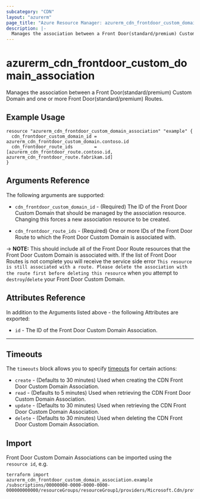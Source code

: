 ```yaml
---
subcategory: "CDN"
layout: "azurerm"
page_title: "Azure Resource Manager: azurerm_cdn_frontdoor_custom_domain_association"
description: |-
  Manages the association between a Front Door(standard/premium) Custom Domain and one or more Front Door(standard/premium) Routes.
---
```


# azurerm_cdn_frontdoor_custom_domain_association

Manages the association between a Front Door(standard/premium) Custom Domain and one or more Front Door(standard/premium) Routes.

## Example Usage

```hcl
resource "azurerm_cdn_frontdoor_custom_domain_association" "example" {
  cdn_frontdoor_custom_domain_id = azurerm_cdn_frontdoor_custom_domain.contoso.id
  cdn_frontdoor_route_ids        = [azurerm_cdn_frontdoor_route.contoso.id, azurerm_cdn_frontdoor_route.fabrikam.id]
}
```

## Arguments Reference

The following arguments are supported:

* `cdn_frontdoor_custom_domain_id` - (Required) The ID of the Front Door Custom Domain that should be managed by the association resource. Changing this forces a new association resource to be created.

* `cdn_frontdoor_route_ids` - (Required) One or more IDs of the Front Door Route to which the Front Door Custom Domain is associated with.

-> **NOTE:** This should include all of the Front Door Route resources that the Front Door Custom Domain is associated with. If the list of Front Door Routes is not complete you will receive the service side error `This resource is still associated with a route. Please delete the association with the route first before deleting this resource` when you attempt to `destroy`/`delete` your Front Door Custom Domain.

## Attributes Reference

In addition to the Arguments listed above - the following Attributes are exported:

* `id` - The ID of the Front Door Custom Domain Association.

---

## Timeouts

The `timeouts` block allows you to specify [timeouts](https://www.terraform.io/docs/configuration/resources.html#timeouts) for certain actions:

* `create` - (Defaults to 30 minutes) Used when creating the CDN Front Door Custom Domain Association.
* `read` - (Defaults to 5 minutes) Used when retrieving the CDN Front Door Custom Domain Association.
* `update` - (Defaults to 30 minutes) Used when retrieving the CDN Front Door Custom Domain Association.
* `delete` - (Defaults to 30 minutes) Used when deleting the CDN Front Door Custom Domain Association.

## Import

Front Door Custom Domain Associations can be imported using the `resource id`, e.g.

```shell
terraform import azurerm_cdn_frontdoor_custom_domain_association.example /subscriptions/00000000-0000-0000-0000-000000000000/resourceGroups/resourceGroup1/providers/Microsoft.Cdn/profiles/profile1/associations/assoc1
```
